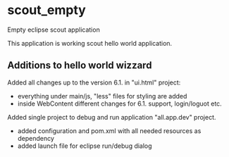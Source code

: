 # scout_empty
Empty eclipse scout application 

This application is working scout hello world application. 

## Additions to hello world wizzard 
Added all changes up to the version 6.1. in "ui.html" project:
- everything under main/js,  "less" files for styling are added
- inside WebContent different changes for 6.1. support, login/loguot etc.

Added single project to debug and run application "all.app.dev" project.
- added configuration and pom.xml with all needed resources as dependency 
- added launch file for eclipse run/debug dialog



